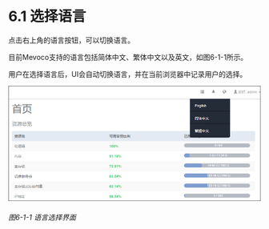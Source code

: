 # 6.1 选择语言

点击右上角的语言按钮，可以切换语言。

目前Mevoco支持的语言包括简体中文、繁体中文以及英文，如图6-1-1所示。 

用户在选择语言后，UI会自动切换语言，并在当前浏览器中记录用户的选择。

![png](../images/6-1-1.png "图6-1-1 语言选择界面")
###### 图6-1-1 语言选择界面  

